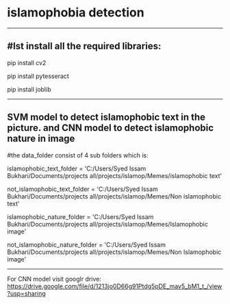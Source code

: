 # islamophobia detection
------------------------------------
#Ist install all the required libraries:
---------------------------------
pip install cv2

pip install pytesseract

pip install joblib

_________________________________________________________________________________________________
SVM model to detect islamophobic text in the picture. and CNN model to detect islamophobic nature in image
----------------------------------------------------
#the data_folder consist of 4 sub folders which is:

islamophobic_text_folder = 'C:/Users/Syed Issam Bukhari/Documents/projects all/projects/islamop/Memes/islamophobic text'

not_islamophobic_text_folder = 'C:/Users/Syed Issam Bukhari/Documents/projects all/projects/islamop/Memes/Non islamophobic text'

islamophobic_nature_folder = 'C:/Users/Syed Issam Bukhari/Documents/projects all/projects/islamop/Memes/Islamophobic image'

not_islamophobic_nature_folder = 'C:/Users/Syed Issam Bukhari/Documents/projects all/projects/islamop/Memes/Non Islamophobic image'

----------------------------------------------------------------
For CNN model visit googlr drive:
https://drive.google.com/file/d/1213jo0D66g91Ptdg5pDE_mav5_bM1_t_/view?usp=sharing
